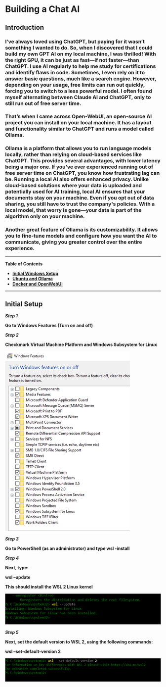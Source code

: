 # Building a Chat AI

## Introduction

### I’ve always loved using ChatGPT, but paying for it wasn’t something I wanted to do. So, when I discovered that I could build my own GPT AI on my local machine, I was thrilled! With the right GPU, it can be just as fast—if not faster—than ChatGPT. I use AI regularly to help me study for certifications and identify flaws in code. Sometimes, I even rely on it to answer basic questions, much like a search engine. However, depending on your usage, free limits can run out quickly, forcing you to switch to a less powerful model. I often found myself alternating between Claude AI and ChatGPT, only to still run out of free server time.  

### That’s when I came across Open-WebUI, an open-source AI project you can install on your local machine. It has a layout and functionality similar to ChatGPT and runs a model called Ollama.  

### Ollama is a platform that allows you to run language models locally, rather than relying on cloud-based services like ChatGPT. This provides several advantages, with lower latency being a major one. If you’ve ever experienced running out of free server time on ChatGPT, you know how frustrating lag can be. Running a local AI also offers enhanced privacy. Unlike cloud-based solutions where your data is uploaded and potentially used for AI training, local AI ensures that your documents stay on your machine. Even if you opt out of data sharing, you still have to trust the company's policies. With a local model, that worry is gone—your data is part of the algorithm only on your machine.  

### Another great feature of Ollama is its customizability. It allows you to fine-tune models and configure how you want the AI to communicate, giving you greater control over the entire experience.  

---

 <b>Table of Contents<b>
   - [Initial Windows Setup](https://github.com/GSecAwareness/ChatAI/blob/main/setup.md)
   - [Ubuntu and Ollama](https://github.com/GSecAwareness/ChatAI/blob/main/linux.md)
   - [Docker and OpenWebUI](https://github.com/GSecAwareness/ChatAI/blob/main/part3.md)  
---

## Initial Setup  

***Step 1***  

Go to Windows Features (Turn on and off)  

***Step 2***  

Checkmark Virtual Machine Platform and Windows Subsystem for Linux  

![get-content](https://github.com/GSecAwareness/ChatAI/blob/main/1%20features.PNG)

***Step 3***  

Go to PowerShell (as an administrator) and type wsl -install  

***Step 4***  

Next, type:  

**wsl –update**    

This should install the WSL 2 Linux kernel 

![get-content](https://github.com/GSecAwareness/ChatAI/blob/main/1%20wsl%20update.PNG)

***Step 5***  

Next, set the default version to WSL 2, using the following commands:  

**wsl –set-default-version 2**  

![get-content](https://github.com/GSecAwareness/ChatAI/blob/main/2%20wsl%20default.PNG)  





